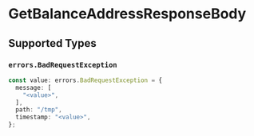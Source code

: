 # GetBalanceAddressResponseBody


## Supported Types

### `errors.BadRequestException`

```typescript
const value: errors.BadRequestException = {
  message: [
    "<value>",
  ],
  path: "/tmp",
  timestamp: "<value>",
};
```

